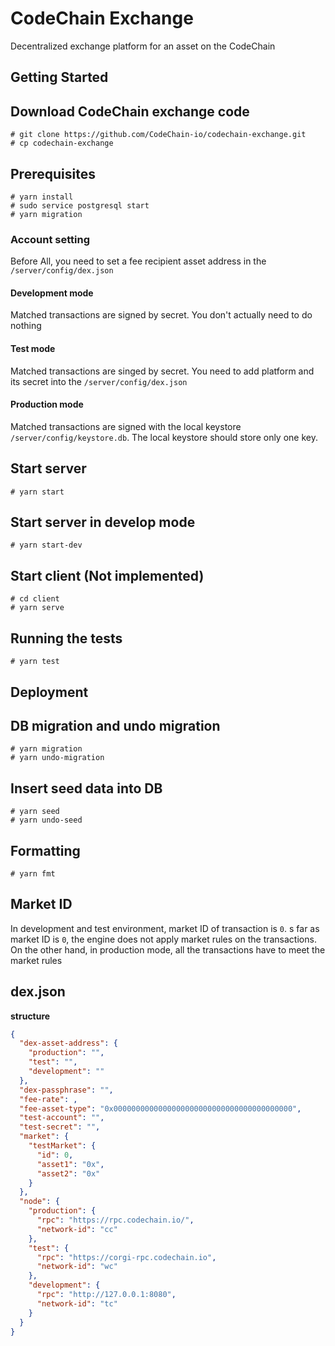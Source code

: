 # CodeChain Exchange

Decentralized exchange platform for an asset on the CodeChain

## Getting Started

## Download CodeChain exchange code

```
# git clone https://github.com/CodeChain-io/codechain-exchange.git
# cp codechain-exchange
```

## Prerequisites

```
# yarn install
# sudo service postgresql start
# yarn migration
```

### Account setting
Before All, you need to set a fee recipient asset address in the `/server/config/dex.json`
#### Development mode
Matched transactions are signed by secret. You don't actually need to do nothing
#### Test mode
Matched transactions are singed by secret. You need to add platform and its secret into the `/server/config/dex.json`
#### Production mode
Matched transactions are signed with the local keystore `/server/config/keystore.db`. The local keystore should store only one key.

## Start server

```
# yarn start
```

## Start server in develop mode

```
# yarn start-dev
```

## Start client (Not implemented)

```
# cd client
# yarn serve
```

## Running the tests

```
# yarn test
```

## Deployment

## DB migration and undo migration

```
# yarn migration
# yarn undo-migration
```

## Insert seed data into DB

```
# yarn seed
# yarn undo-seed
```

## Formatting

```
# yarn fmt
```

## Market ID
In development and test environment, market ID of transaction is `0`.
s far as market ID is `0`, the engine does not apply market rules on the transactions.
On the other hand, in production mode, all the transactions have to meet the market rules

## dex.json
__structure__
```json
{
  "dex-asset-address": {
    "production": "",
    "test": "",
    "development": ""
  },
  "dex-passphrase": "",
  "fee-rate": ,
  "fee-asset-type": "0x0000000000000000000000000000000000000000",
  "test-account": "",
  "test-secret": "",
  "market": {
    "testMarket": {
      "id": 0,
      "asset1": "0x",
      "asset2": "0x"
    }
  },
  "node": {
    "production": {
      "rpc": "https://rpc.codechain.io/",
      "network-id": "cc"
    },
    "test": {
      "rpc": "https://corgi-rpc.codechain.io",
      "network-id": "wc"
    },
    "development": {
      "rpc": "http://127.0.0.1:8080",
      "network-id": "tc"
    }
  }
}

```

